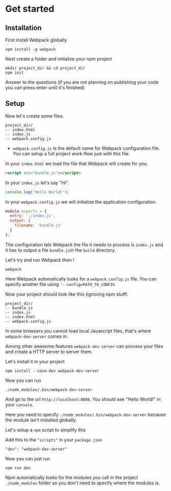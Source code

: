 # Get started

## Installation

First install Webpack globally

```
npm install -g webpack
```

Next create a folder and initialize your npm project

```
mkdir project_dir && cd project_dir
npm init
```

Answer to the questions (if you are not planning on publishing your code you can press enter until it's finished)

## Setup

Now let's create some files.

```
project_dir/
-- index.html
-- index.js
-- webpack.config.js
```

* `webpack.config.js` Is the default name for Webpack configuration file. You can setup a full project work-flow just with this file.

In your `index.html` we load the file that Webpack will create for you.

```html
<script src="bundle.js"></script>
```

In your `index.js` let's say "Hi".

```javascript
console.log('Hello World!');
```

In your `webpack.config.js` we will initialize the application configuration.

```javascript
module.exports = {
  entry: './index.js',
  output: {
    filename: 'bundle.js'
  }
};
```

The configuration tels Webpack the file it needs to process is `index.js` and it has to output a file `bundle.js`in the `build` directory.

Let's try and run Webpack then !

```
webpack
```

Here Webpack automatically looks for a `webpack.config.js` file. You can specify another file using `'--config=PATH_TO_CONFIG`

Now your project should look like this (ignoring npm stuff)

```
project_dir/
-- bundle.js
-- index.js
-- index.html
-- webpack.config.js
```

In some browsers you cannot load local Javascript files, that's where `webpack-dev-server` comes in.

Among other awesome features `webpack-dev-server` can process your files and create a HTTP server to server them.

Let's install it in your project

```
npm install --save-dev webpack-dev-server
```

Now you can run

```
./node_modules/.bin/webpack-dev-server
```

And go to the url `http://localhost:8080`, You should see "Hello World!" in your `console`.

Here you need to specify `./node_modules/.bin/webpack-dev-server` because the module isn't installed globally. 


Let's setup a `npm` script to simplify this

Add this to the `"scripts"` in your `package.json`

```
"dev": "webpack-dev-server"
```

Now you can just run 

```
npm run dev
```

Npm automatically looks for the modules you call in the project `./node_modules` folder so you don't need to specify where the modules is.